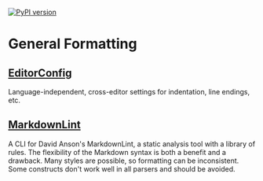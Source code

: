 [![PyPI version](https://badge.fury.io/py/dsp-tools.svg)](https://badge.fury.io/py/dsp-tools)

# General Formatting

## [EditorConfig](https://EditorConfig.org)

Language-independent, cross-editor settings for indentation, line endings, etc.

## [MarkdownLint](https://github.com/igorshubovych/markdownlint-cli)

A CLI for David Anson's MarkdownLint, a static analysis tool with a library of rules.
The flexibility of the Markdown syntax is both a benefit and a drawback. 
Many styles are possible, so formatting can be inconsistent. 
Some constructs don't work well in all parsers and should be avoided.
